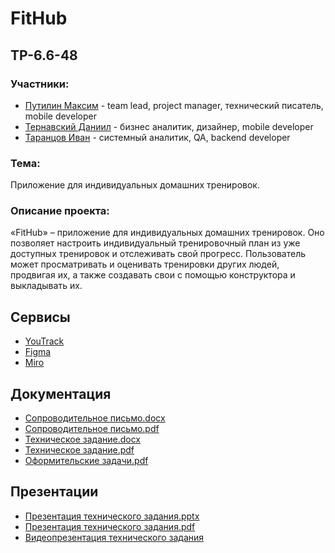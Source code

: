 # FitHub

## TP-6.6-48

### Участники:
* [Путилин Максим](https://github.com/partickle/) - team lead, project manager, технический писатель, mobile developer
* [Тернавский Даниил](https://github.com/Ternavksy) - бизнес аналитик, дизайнер, mobile developer
* [Таранцов Иван](https://github.com/Shish-ai-ai) - системный аналитик, QA, backend developer
### Тема:
Приложение для индивидуальных домашних тренировок.
### Описание проекта:
«FitHub» – приложение для индивидуальных домашних тренировок. Оно позволяет настроить индивидуальный тренировочный план из уже доступных тренировок и отслеживать свой прогресс. Пользователь может просматривать и оценивать тренировки других людей, продвигая их, а также создавать свои с помощью конструктора и выкладывать их.
## Сервисы
* [YouTrack](https://shish-ai-ai.youtrack.cloud/agiles/159-3/current)
* [Figma](https://www.figma.com/file/TnRB1ro3JN4BCYmXH1x1Ve/FitHub)
* [Miro](https://miro.com/app/board/uXjVNh2G7-A=/)
## Документация
* [Сопроводительное письмо.docx](https://github.com/partickle/FitHub_Docs/blob/main/Сопроводительное%20письмо.docx)
* [Сопроводительное письмо.pdf](https://github.com/partickle/FitHub_Docs/blob/main/Сопроводительное%20письмо.pdf)
* [Техническое задание.docx](https://github.com/partickle/FitHub_Docs/blob/main/Техническое%20задание.docx)
* [Техническое задание.pdf](https://github.com/partickle/FitHub_Docs/blob/main/Техническое%20задание.pdf)
* [Оформительские задачи.pdf](https://github.com/partickle/FitHub_Docs/blob/main/Оформительские%20задачи.pdf)
## Презентации
* [Презентация технического задания.pptx](https://github.com/partickle/FitHub_Docs/blob/main/Презентация%20технического%20задания.pptx)
* [Презентация технического задания.pdf](https://github.com/partickle/FitHub_Docs/blob/main/Презентация%20технического%20задания.pdf)
* [Видеопрезентация технического задания](https://youtu.be/vdsICoBKhFY)
